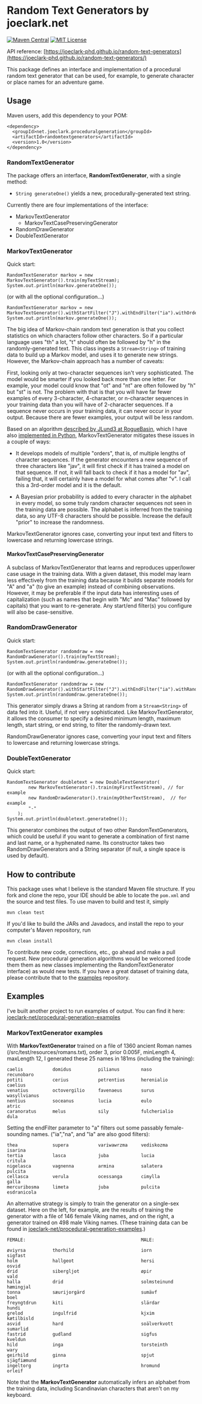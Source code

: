 # Random Text Generators by joeclark.net

[![Maven Central](https://img.shields.io/maven-central/v/net.joeclark.proceduralgeneration/randomtextgenerators.svg?label=Maven%20Central)](https://search.maven.org/search?q=g:%22net.joeclark.proceduralgeneration%22%20AND%20a:%22randomtextgenerators%22)
[![MIT License](https://img.shields.io/github/license/joeclark-phd/random-text-generators.svg)](https://github.com/joeclark-phd/random-text-generators/blob/master/LICENSE.md)

API reference: [https://joeclark-phd.github.io/random-text-generators](https://joeclark-phd.github.io/random-text-generators/)

This package defines an interface and implementation of a procedural random text generator that can be used, for example, to generate character or place names for an adventure game.

## Usage

Maven users, add this dependency to your POM:

    <dependency>
      <groupId>net.joeclark.proceduralgeneration</groupId>
      <artifactId>randomtextgenerators</artifactId>
      <version>1.0</version>
    </dependency>

### RandomTextGenerator

The package offers an interface, **RandomTextGenerator**, with a single method:
 
- `String generateOne()` yields a new, procedurally-generated text string.

Currently there are four implementations of the interface: 

- MarkovTextGenerator
  - MarkovTextCasePreservingGenerator
- RandomDrawGenerator
- DoubleTextGenerator

### MarkovTextGenerator

Quick start:

    RandomTextGenerator markov = new MarkovTextGenerator().train(myTextStream);
    System.out.println(markov.generateOne());
    
(or with all the optional configuration...)

    RandomTextGenerator markov = new MarkovTextGenerator().withStartFilter("J").withEndFilter("ia").withOrder(2).withPrior(0.01).withRandom(myRandom).train(myTextStream);
    System.out.println(markov.generateOne());

The big idea of Markov-chain random text generation is that you collect statistics on which characters follow other characters.  So if a particular language uses "th" a lot, "t" should often be followed by "h" in the randomly-generated text.  This class ingests a `Stream<String>` of training data to build up a Markov model, and uses it to generate new strings. However, the Markov-chain approach has a number of caveats:

First, looking only at two-character sequences isn't very sophisticated. The model would be smarter if you looked back more than one letter.  For example, your model could know that "ot" and "nt" are often followed by "h" but "st" is not. The problem with that is that you will have far fewer examples of every 3-character, 4-character, or n-character sequences in your training data than you will have of 2-character sequences.  If a sequence never occurs in your training data, it can never occur in your output.  Because there are fewer examples, your output will be less random.

Based on an algorithm [described by JLund3 at RogueBasin](http://roguebasin.roguelikedevelopment.org/index.php?title=Names_from_a_high_order_Markov_Process_and_a_simplified_Katz_back-off_scheme),  which I have also [implemented in Python](https://github.com/joeclark-phd/roguestate/blob/master/program/namegen.py), MarkovTextGenerator mitigates these issues in a couple of ways:

- It develops models of multiple "orders", that is, of multiple lengths of character sequences.  If the generator encounters a new sequence of three characters like "jav", it will first check if it has trained a model on that sequence.  If not, it will fall back to check if it has a model for "av", failing that, it will certainly have a model for what comes after "v".  I call this a 3rd-order model and it is the default.

- A Bayesian prior probability is added to every character in the alphabet in every model, so some truly random character sequences not seen in the training data are possible.  The alphabet is inferred from the training data, so any UTF-8 characters should be possible.  Increase the default "prior" to increase the randomness.

MarkovTextGenerator ignores case, converting your input text and filters to lowercase and returning lowercase strings.

#### MarkovTextCasePreservingGenerator

A subclass of MarkovTextGenerator that learns and reproduces upper/lower case usage in the training data.  With a given dataset, this model may learn less effectively from the training data because it builds separate models for "A" and "a" (to give an example) instead of combining observations.  However, it may be preferable if the input data has interesting uses of capitalization (such as names that begin with "Mc" and "Mac" followed by capitals) that you want to re-generate.  Any start/end filter(s) you configure will also be case-sensitive.

### RandomDrawGenerator

Quick start:

    RandomTextGenerator randomdraw = new RandomDrawGenerator().train(myTextStream);
    System.out.println(randomdraw.generateOne());

(or with all the optional configuration...)
    
    RandomTextGenerator randomdraw = new RandomDrawGenerator().withStartFilter("J").withEndFilter("ia").withRandom(myRandom).train(myTextStream);
    System.out.println(randomdraw.generateOne());

This generator simply draws a String at random from a `Stream<String>` of data fed into it.  Useful, if not very sophisticated.  Like MarkovTextGenerator, it allows the consumer to specify a desired minimum length, maximum length, start string, or end string, to filter the randomly-drawn text.

RandomDrawGenerator ignores case, converting your input text and filters to lowercase and returning lowercase strings.

### DoubleTextGenerator

Quick start:

    RandomTextGenerator doubletext = new DoubleTextGenerator(
            new MarkovTextGenerator().train(myFirstTextStream), // for example
            new RandomDrawGenerator().train(myOtherTextStream),  // for example
            "-"
        );
    System.out.println(doubletext.generateOne());

This generator combines the output of two other RandomTextGenerators, which could be useful if you want to generate a combination of first name and last name, or a hyphenated name.  Its constructor takes two RandomDrawGenerators and a String separator (if null, a single space is used by default).


## How to contribute

This package uses what I believe is the standard Maven file structure.  If you fork and clone the repo, your IDE should be able to locate the `pom.xml` and the source and test files.  To use maven to build and test it, simply

    mvn clean test
    
If you'd like to build the JARs and Javadocs, and install the repo to your computer's Maven repository, run

    mvn clean install
    
To contribute new code, corrections, etc., go ahead and make a pull request.  New procedural generation algorithms would be welcomed (code them them as new classes implementing the RandomTextGenerator interface) as would new tests.  If you have a great dataset of training data, please contribute that to the [examples](https://github.com/joeclark-phd/procedural-generation-examples) repository.

## Examples

I've built another project to run examples of output.  You can find it here: [joeclark-net/procedural-generation-examples](https://github.com/joeclark-phd/procedural-generation-examples)

### MarkovTextGenerator examples

With **MarkovTextGenerator** trained on a file of 1360 ancient Roman names (/src/test/resources/romans.txt), order 3, prior 0.005F, minLength 4, maxLength 12, I generated these 25 names in 181ms (including the training):

    caelis           domidus          pilianus        naso             recunobaro  
    potiti           cerius           petrentius      herenialio       caelius     
    venatius         octovergilio     favenaeus       surus            wasyllvianus
    nentius          soceanus         lucia           eulo             atric       
    caranoratus      melus            sily            fulcherialio     dula        
 
Setting the endFilter parameter to "a" filters out some passably female-sounding names.  ("ia","na", and "la" are also good filters):

    thea             supera           variwawrzma     vediskozma       isarina    
    tertia           lasca            juba            lucia            critula    
    nigelasca        vagnenna         armina          salatera         pulcita    
    cellasca         verula           ocessanga       cimylla          galla      
    mercuribosma     limeta           juba            pulcita          esdranicola

An alternative strategy is simply to train the generator on a single-sex dataset.  Here on the left, for example, are the results of training the generator with a file of 146 female Viking names, and on the right, a generator trained on 498 male Viking names.  (These training data can be found in [joeclark-net/procedural-generation-examples](https://github.com/joeclark-phd/procedural-generation-examples).)
    
    FEMALE:                                           MALE:
    
    øviyrsa          thorhild                         iorn             sigfast
    holm             hallgeot                         hersi            osvid
    drid             sibergljot                       øpir             vald
    halla            drid                             solmsteinund     hæmingjal
    tonna            sæurijorgärd                     sumävf           boel
    freyngtdrun      kiti                             slärdar          hundi
    grelod           ingulfrid                        kjxim            kætilbisld
    asvid            hard                             soälverkvott     sumarlid
    fastrid          gudland                          sigfus           kveldun
    hild             inga                             torsteinth       wary
    geirhild         ginna                            spjut            sjägfiæmund
    ingeltorg        ingrta                           hromund          orleif
    
Note that the **MarkovTextGenerator** automatically infers an alphabet from the training data, including Scandinavian characters that aren't on my keyboard.

